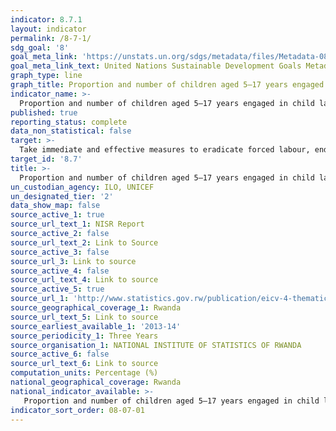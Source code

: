 ```yaml
---
indicator: 8.7.1
layout: indicator
permalink: /8-7-1/
sdg_goal: '8'
goal_meta_link: 'https://unstats.un.org/sdgs/metadata/files/Metadata-08-07-01.pdf'
goal_meta_link_text: United Nations Sustainable Development Goals Metadata (pdf 894kB)
graph_type: line
graph_title: Proportion and number of children aged 5–17 years engaged in child labour, by sex and age
indicator_name: >-
  Proportion and number of children aged 5–17 years engaged in child labour, by sex and age
published: true
reporting_status: complete
data_non_statistical: false
target: >-
  Take immediate and effective measures to eradicate forced labour, end modern slavery and human trafficking and secure the prohibition and elimination of the worst forms of child labour, including recruitment and use of child soldiers, and by 2025 end child labour in all its forms
target_id: '8.7'
title: >-
  Proportion and number of children aged 5–17 years engaged in child labour, by sex and age
un_custodian_agency: ILO, UNICEF
un_designated_tier: '2'
data_show_map: false
source_active_1: true
source_url_text_1: NISR Report
source_active_2: false
source_url_text_2: Link to Source
source_active_3: false
source_url_3: Link to source
source_active_4: false
source_url_text_4: Link to source
source_active_5: true
source_url_1: 'http://www.statistics.gov.rw/publication/eicv-4-thematic-report-economic-activity'
source_geographical_coverage_1: Rwanda
source_url_text_5: Link to source
source_earliest_available_1: '2013-14'
source_periodicity_1: Three Years
source_organisation_1: NATIONAL INSTITUTE OF STATISTICS OF RWANDA
source_active_6: false
source_url_text_6: Link to source
computation_units: Percentage (%)
national_geographical_coverage: Rwanda
national_indicator_available: >-
   Proportion and number of children aged 5–17 years engaged in child labour, by sex and age
indicator_sort_order: 08-07-01
---
```

